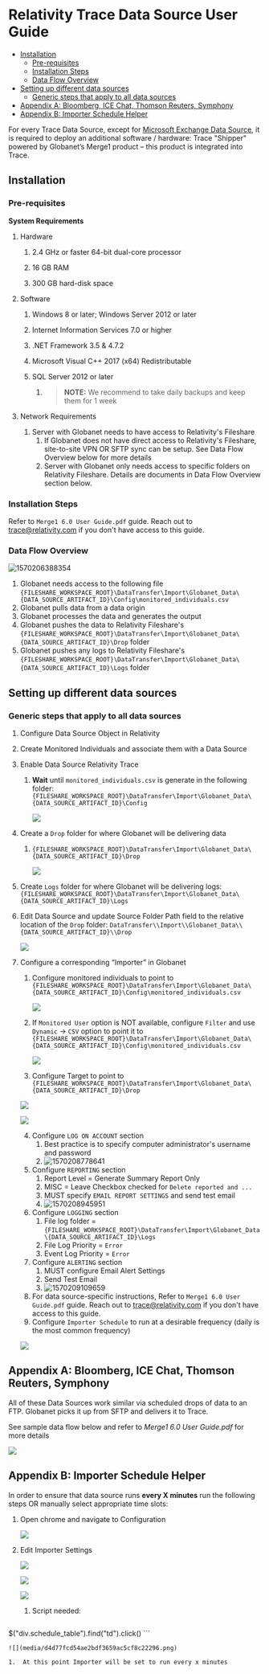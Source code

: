 # Relativity Trace Data Source User Guide

  * [Installation](#installation)
    + [Pre-requisites](#pre-requisites)
    + [Installation Steps](#installation-steps)
    + [Data Flow Overview](#data-flow-overview)
  * [Setting up different data sources](#setting-up-different-data-sources)
    + [Generic steps that apply to all data sources](#generic-steps-that-apply-to-all-data-sources)
  * [Appendix A: Bloomberg, ICE Chat, Thomson Reuters, Symphony](#appendix-a--bloomberg--ice-chat--thomson-reuters--symphony)
  * [Appendix B: Importer Schedule Helper](#appendix-b--importer-schedule-helper)

For every Trace Data Source, except for [Microsoft Exchange Data Source](https://relativitydev.github.io/relativity-trace-documentation/user_documentation#microsoft-exchange-data-source), it is required to deploy an additional software / hardware: Trace "Shipper" powered by Globanet’s Merge1 product – this product is integrated into Trace.

## Installation

### Pre-requisites

**System Requirements**

1.  Hardware

    1.  2.4 GHz or faster 64-bit dual-core processor

    2.  16 GB RAM

    3.  300 GB hard-disk space

2. Software

   1. Windows 8 or later; Windows Server 2012 or later

   2. Internet Information Services 7.0 or higher

   3. .NET Framework 3.5 & 4.7.2

   4. Microsoft Visual C++ 2017 (x64) Redistributable

   5. SQL Server 2012 or later

      1. >  **NOTE:** We recommend to take daily backups and keep them for 1 week

3.  Network Requirements

    1.  Server with Globanet needs to have access to Relativity's Fileshare
        1.  If Globanet does not have direct access to Relativity's Fileshare, site-to-site VPN OR SFTP sync can be setup. See Data Flow Overview below for more details
        2.  Server with Globanet only needs access to specific folders on Relativity Fileshare. Details are documents in Data Flow Overview section below.

### Installation Steps

Refer to `Merge1 6.0 User Guide.pdf` guide. Reach out to trace@relativity.com if you don't have access to this guide.

### Data Flow Overview

![1570206388354](C:\Users\mkogan\Documents\GitHub\relativity-trace-documentation\docs\media\trace_connectors_user_guide\1570206388354.png)

1. Globanet needs access to the following file `{FILESHARE_WORKSPACE_ROOT}\DataTransfer\Import\Globanet_Data\{DATA_SOURCE_ARTIFACT_ID}\Config\monitored_individuals.csv`
2. Globanet pulls data from a data origin
3. Globanet processes the data and generates the output
4. Globanet pushes the data to Relativity Fileshare's `{FILESHARE_WORKSPACE_ROOT}\DataTransfer\Import\Globanet_Data\{DATA_SOURCE_ARTIFACT_ID}\Drop` folder
5. Globanet pushes any logs to Relativity Fileshare's `{FILESHARE_WORKSPACE_ROOT}\DataTransfer\Import\Globanet_Data\{DATA_SOURCE_ARTIFACT_ID}\Logs` folder

## Setting up different data sources

### Generic steps that apply to all data sources

1.  Configure Data Source Object in Relativity

2.  Create Monitored Individuals and associate them with a Data Source

3.  Enable Data Source Relativity Trace

    1.  **Wait** until `monitored_individuals.csv` is generate in the following folder:
        `{FILESHARE_WORKSPACE_ROOT}\DataTransfer\Import\Globanet_Data\{DATA_SOURCE_ARTIFACT_ID}\Config`
        
        ![](media/4deb6400be9c82fad0f5c4e056eaefbe.png)
            
    
4. Create a `Drop` folder for where Globanet will be delivering data

   1.  `{FILESHARE_WORKSPACE_ROOT}\DataTransfer\Import\Globanet_Data\{DATA_SOURCE_ARTIFACT_ID}\Drop`

       ![](media/6e92489f333c6b3145e6e48e0f24da98.png)

5.  Create `Logs` folder for where Globanet will be delivering logs: `{FILESHARE_WORKSPACE_ROOT}\DataTransfer\Import\Globanet_Data\{DATA_SOURCE_ARTIFACT_ID}\Logs`

6. Edit Data Source and update Source Folder Path field to the relative location of the `Drop` folder:
   `DataTransfer\\Import\\Globanet_Data\\{DATA_SOURCE_ARTIFACT_ID}\\Drop`

   ![](media/ea1adf994a5122ec6c8a047b06422dab.png)

7. Configure a corresponding “Importer” in Globanet

   1.  Configure monitored individuals to point to
       `{FILESHARE_WORKSPACE_ROOT}\DataTransfer\Import\Globanet_Data\{DATA_SOURCE_ARTIFACT_ID}\Config\monitored_individuals.csv`

       ![](media/0ff2765c48e2574181833392b6b205f6.png)

   2.  If `Monitored User` option is NOT available, configure `Filter` and use `Dynamic` -\> `CSV` option to point it to `{FILESHARE_WORKSPACE_ROOT}\DataTransfer\Import\Globanet_Data\{DATA_SOURCE_ARTIFACT_ID}\Config\monitored_individuals.csv`
       
       ![](media/43d295fa5746c8e030f2dcbcd580c3fc.png)

   3.  Configure Target to point to `{FILESHARE_WORKSPACE_ROOT}\DataTransfer\Import\Globanet_Data\{DATA_SOURCE_ARTIFACT_ID}\Drop`
       
   
   ![](media/46158f241adc0ba59c24adb2951886a3.png)
       
   ![](media/23c4818eafb2d37846ca93226a1361e5.png)
       
   4.  Configure `LOG ON ACCOUNT` section
       1.  Best practice is to specify computer administrator's username and password
       2.  ![1570208778641](media\trace_connectors_user_guide\1570208778641.png)
   5.  Configure `REPORTING` section
       1.  Report Level = Generate Summary Report Only
       2.  MISC = Leave Checkbox checked for `Delete reported and ...`
       3.  MUST specify `EMAIL REPORT SETTINGS` and send test email
       4.  ![1570208945951](C:\Users\mkogan\Documents\GitHub\relativity-trace-documentation\docs\media\trace_connectors_user_guide\1570208945951.png)
   6.  Configure `LOGGING` section
       1.  File log folder = `{FILESHARE_WORKSPACE_ROOT}\DataTransfer\Import\Globanet_Data\{DATA_SOURCE_ARTIFACT_ID}\Logs`
       2.  File Log Priority = `Error`
       3.  Event Log Priority = `Error`
   7.  Configure `ALERTING` section
       1.  MUST configure Email Alert Settings
       2.  Send Test Email
       3.  ![1570209109659](C:\Users\mkogan\Documents\GitHub\relativity-trace-documentation\docs\media\trace_connectors_user_guide\1570209109659.png)
   8.  For data source-specific instructions, Refer to `Merge1 6.0 User Guide.pdf` guide. Reach out to trace@relativity.com if you don't have access to this guide.
   9.  Configure `Importer Schedule` to run at a desirable frequency (daily is the most common frequency)
   
   
   ![](media/d90fd4dd9b1ec7d63117b9db5b669d78.png)



## Appendix A: Bloomberg, ICE Chat, Thomson Reuters, Symphony

All of these Data Sources work similar via scheduled drops of data to an FTP.
Globanet picks it up from SFTP and delivers it to Trace.

See sample data flow below and refer to *Merge1 6.0 User Guide.pdf* for more
details

![](media/4970cdb34b8897593b99d9caa5e0eed5.png)



## Appendix B: Importer Schedule Helper

In order to ensure that data source runs **every X minutes** run the following steps OR manually select appropriate time slots:

1.  Open chrome and navigate to Configuration

    ![](media/1c3c5b8d500ac1bc2ca06148831ba889.png)

2.  Edit Importer Settings

    ![](media/d22f8115a803a0e97d02a2ee40f53333.png)

    ![](media/e330c2333a5db370491d8b4ea9f3611d.png)

    ![](media/6003e916fdb6aa9903fd97201f9b9659.png)

    1. Script needed: 
       
       ```javascript
   $("div.schedule_table").find("td").click()
      ```
   
   
    ![](media/d4d77fcd54ae2bdf3659ac5cf8c22296.png)
   
    1.  At this point Importer will be set to run every x minutes
